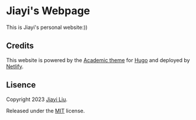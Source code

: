 # Jiayi's Webpage  

This is Jiayi's personal website:))

## Credits  
This website is powered by the [Academic theme](https://themes.gohugo.io//theme/academic/) for [Hugo](https://themes.gohugo.io) and deployed by [Netlify](https://www.netlify.com).

## Lisence

Copyright 2023 [Jiayi Liu](https://jiayiliu.me).  

Released under the [MIT](https://github.com/jiayiliujiayi/jiayiliu.me/blob/master/LICENSE.md) license.  



